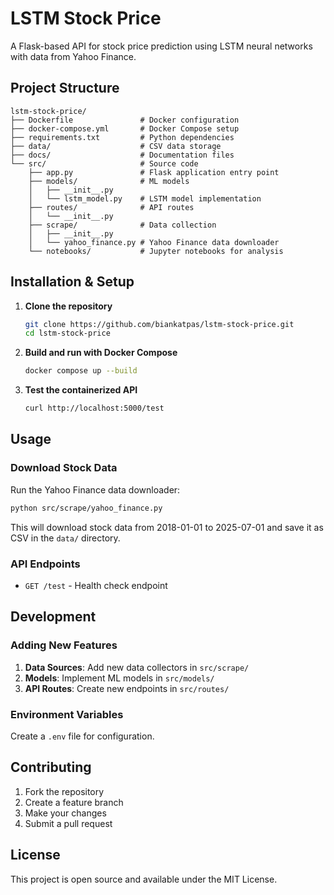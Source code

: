 # LSTM Stock Price

A Flask-based API for stock price prediction using LSTM neural networks with data from Yahoo Finance.

## Project Structure

```
lstm-stock-price/
├── Dockerfile               # Docker configuration
├── docker-compose.yml       # Docker Compose setup
├── requirements.txt         # Python dependencies
├── data/                    # CSV data storage
├── docs/                    # Documentation files
└── src/                     # Source code
    ├── app.py               # Flask application entry point
    ├── models/              # ML models
    │   ├── __init__.py
    │   └── lstm_model.py    # LSTM model implementation
    ├── routes/              # API routes
    │   └── __init__.py
    ├── scrape/              # Data collection
    │   ├── __init__.py
    │   └── yahoo_finance.py # Yahoo Finance data downloader
    └── notebooks/           # Jupyter notebooks for analysis
```

## Installation & Setup

1. **Clone the repository**
   ```bash
   git clone https://github.com/biankatpas/lstm-stock-price.git
   cd lstm-stock-price
   ```

2. **Build and run with Docker Compose**
   ```bash
   docker compose up --build
   ```

3. **Test the containerized API**
   ```bash
   curl http://localhost:5000/test
   ```

## Usage

### Download Stock Data

Run the Yahoo Finance data downloader:

```bash
python src/scrape/yahoo_finance.py
```

This will download stock data from 2018-01-01 to 2025-07-01 and save it as CSV in the `data/` directory.

### API Endpoints

- `GET /test` - Health check endpoint

## Development

### Adding New Features

1. **Data Sources**: Add new data collectors in `src/scrape/`
2. **Models**: Implement ML models in `src/models/`
3. **API Routes**: Create new endpoints in `src/routes/`

### Environment Variables

Create a `.env` file for configuration.

## Contributing

1. Fork the repository
2. Create a feature branch
3. Make your changes
4. Submit a pull request

## License

This project is open source and available under the MIT License.
